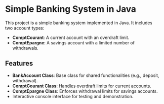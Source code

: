 # Simple Banking System in Java

This project is a simple banking system implemented in Java. It includes two account types:
- **ComptCourant**: A current account with an overdraft limit.
- **ComptEpargne**: A savings account with a limited number of withdrawals.


## Features
- **BankAccount Class**: Base class for shared functionalities (e.g., deposit, withdrawal).
- **ComptCourant Class**: Handles overdraft limits for current accounts.
- **ComptEpargne Class**: Enforces withdrawal limits for savings accounts.
- Interactive console interface for testing and demonstration.
  
